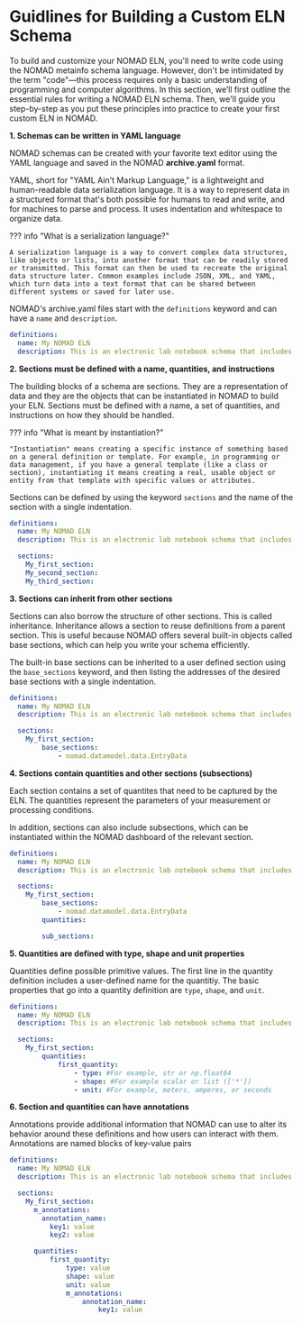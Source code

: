 <!-- ## Creating an Electronic Lab Notebook using Custom schema -->

# Guidlines for Building a Custom ELN Schema

To build and customize your NOMAD ELN, you'll need to write code using the NOMAD metainfo schema language. However, don't be intimidated by the term "code"—this process requires only a basic understanding of programming and computer algorithms.
In this section, we’ll first outline the essential rules for writing a NOMAD ELN schema. Then, we'll guide you step-by-step as you put these principles into practice to create your first custom ELN in NOMAD. 

**1. Schemas can be written in YAML language**

NOMAD schemas can be created with your favorite text editor using the YAML language and saved in the NOMAD **archive.yaml** format.

YAML, short for "YAML Ain't Markup Language," is a lightweight and human-readable data serialization language. It is a way to represent data in a structured format that's both possible for humans to read and write, and for machines to parse and process. It uses indentation and whitespace to organize data.

??? info "What is a serialization language?"

    A serialization language is a way to convert complex data structures, like objects or lists, into another format that can be readily stored or transmitted. This format can then be used to recreate the original data structure later. Common examples include JSON, XML, and YAML, which turn data into a text format that can be shared between different systems or saved for later use.

NOMAD's archive.yaml files start with the `definitions` keyword and can have a `name` and `description`.


```yaml
definitions:
  name: My NOMAD ELN
  description: This is an electronic lab notebook schema that includes several sections.
```


**2. Sections must be defined with a name, quantities, and instructions**

The building blocks of a schema are sections. They are a representation of data and they are the objects that can be instantiated in NOMAD to build your ELN. 
Sections must be defined with a name, a set of quantities, and instructions on how they should be handled. 

??? info "What is meant by instantiation?"

    "Instantiation" means creating a specific instance of something based on a general definition or template. For example, in programming or data management, if you have a general template (like a class or section), instantiating it means creating a real, usable object or entity from that template with specific values or attributes.

Sections can be defined by using the keyword `sections` and the name of the section with a single indentation.

```yaml
definitions:
  name: My NOMAD ELN
  description: This is an electronic lab notebook schema that includes several sections.

  sections:
    My_first_section:
    My_second_section:
    My_third_section:
```


**3. Sections can inherit from other sections**

Sections can also borrow the structure of other sections. This is called inheritance. Inheritance allows a section to reuse definitions from a parent section.
This is useful because NOMAD offers several built-in objects called base sections, which can help you write your schema efficiently.

The built-in base sections can be inherited to a user defined section using the `base_sections` keyword, and then listing the addresses of the desired base sections with a single indentation.

```yaml
definitions:
  name: My NOMAD ELN
  description: This is an electronic lab notebook schema that includes several sections.

  sections:
    My_first_section:
        base_sections:
            - nomad.datamodel.data.EntryData
```

**4. Sections contain quantities and other sections (subsections)**

Each section contains a set of quantites that need to be captured by the ELN. The quantities represent the parameters of your measurement or processing conditions.

In addition, sections can also include subsections, which can be instantiated within the NOMAD dashboard of the relevant section.

```yaml
definitions:
  name: My NOMAD ELN
  description: This is an electronic lab notebook schema that includes several sections.

  sections:
    My_first_section:
        base_sections:
            - nomad.datamodel.data.EntryData
        quantities:

        sub_sections:
```

**5. Quantities are defined with type, shape and unit properties**

Quantities define possible primitive values. The first line in the quantity definition includes a user-defined name for the quantitiy. The basic properties that go into a quantity definition are `type`, `shape`, and `unit`.

```yaml
definitions:
  name: My NOMAD ELN
  description: This is an electronic lab notebook schema that includes several sections.

  sections:
    My_first_section:
        quantities:
            first_quantity:
                - type: #For example, str or np.float64
                - shape: #For example scalar or list (['*'])
                - unit: #For example, meters, amperes, or seconds
```


**6. Section and quantities can have annotations**

 Annotations provide additional information that NOMAD can use to alter its behavior around these definitions and how users can interact with them. Annotations are named blocks of key-value pairs

```yaml
definitions:
  name: My NOMAD ELN
  description: This is an electronic lab notebook schema that includes several sections.

  sections:
    My_first_section:
      m_annotations:
        annotation_name:
          key1: value
          key2: value

      quantities:
          first_quantity:
              type: value
              shape: value
              unit: value
              m_annotations:
                  annotation_name:
                      key1: value
```




